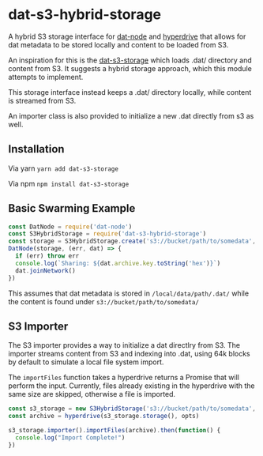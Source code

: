 # dat-s3-hybrid-storage

A hybrid S3 storage interface for [dat-node](https://github.com/datproject/dat-node) and [hyperdrive](https://github.com/mafintosh/hyperdrive)
that allows for dat metadata to be stored locally and content to be loaded from S3.

An inspiration for this is the [dat-s3-storage](https://github.com/e-e-e/dat-s3-storage) which loads .dat/ directory and content from S3.
It suggests a hybrid storage approach, which this module attempts to implement.

This storage interface instead keeps a .dat/ directory locally, while content is streamed from S3.

An importer class is also provided to initialize a new .dat directly from s3 as well.


## Installation
Via yarn `yarn add dat-s3-storage`

Via npm `npm install dat-s3-storage`


## Basic Swarming Example

```js
const DatNode = require('dat-node')
const S3HybridStorage = require('dat-s3-hybrid-storage')
const storage = S3HybridStorage.create('s3://bucket/path/to/somedata', '/local/data/path/')
DatNode(storage, (err, dat) => {
  if (err) throw err
  console.log(`Sharing: ${dat.archive.key.toString('hex')}`)
  dat.joinNetwork()
})
```

This assumes that dat metadata is stored in `/local/data/path/.dat/` while the content is found
under `s3://bucket/path/to/somedata/`


## S3 Importer

The S3 importer provides a way to initialize a dat directlry from S3. The importer streams content
from S3 and indexing into .dat, using 64k blocks by default to simulate a local file system import.

The `importFiles` function takes a hyperdrive returns a Promise that will perform the input.
Currently, files already existing in the hyperdrive with the same size are skipped, otherwise a file is imported.

```js
const s3_storage = new S3HybridStorage('s3://bucket/path/to/somedata', '/local/data/path/');
const archive = hyperdrive(s3_storage.storage(), opts)

s3_storage.importer().importFiles(archive).then(function() {
  console.log("Import Complete!")
})

```

